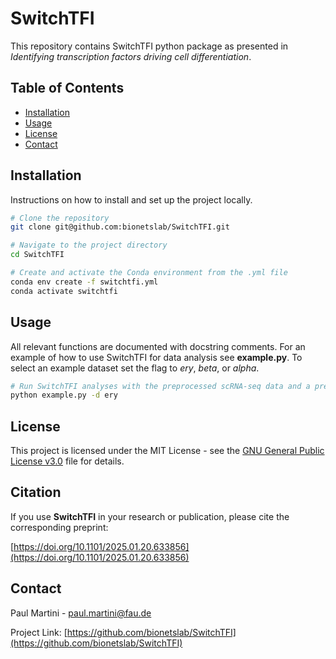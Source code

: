 # SwitchTFI
This repository contains SwitchTFI python package as presented in *Identifying transcription factors driving cell differentiation*.

## Table of Contents
- [Installation](#installation)
- [Usage](#usage)
- [License](#license)
- [Contact](#contact)

## Installation

Instructions on how to install and set up the project locally.

```bash
# Clone the repository
git clone git@github.com:bionetslab/SwitchTFI.git

# Navigate to the project directory
cd SwitchTFI

# Create and activate the Conda environment from the .yml file
conda env create -f switchtfi.yml
conda activate switchtfi
```


## Usage
All relevant functions are documented with docstring comments.
For an example of how to use SwitchTFI for data analysis see **example.py**. To select an example dataset set the flag to *ery*, *beta*, or *alpha*. 

```bash
# Run SwitchTFI analyses with the preprocessed scRNA-seq data and a previously inferred GRN as an input
python example.py -d ery
```

## License

This project is licensed under the MIT License - see the [GNU General Public License v3.0](LICENSE) file for details.

## Citation

If you use **SwitchTFI** in your research or publication, please cite the corresponding preprint:

[https://doi.org/10.1101/2025.01.20.633856](https://doi.org/10.1101/2025.01.20.633856)

## Contact

Paul Martini - paul.martini@fau.de

Project Link: [https://github.com/bionetslab/SwitchTFI](https://github.com/bionetslab/SwitchTFI)
